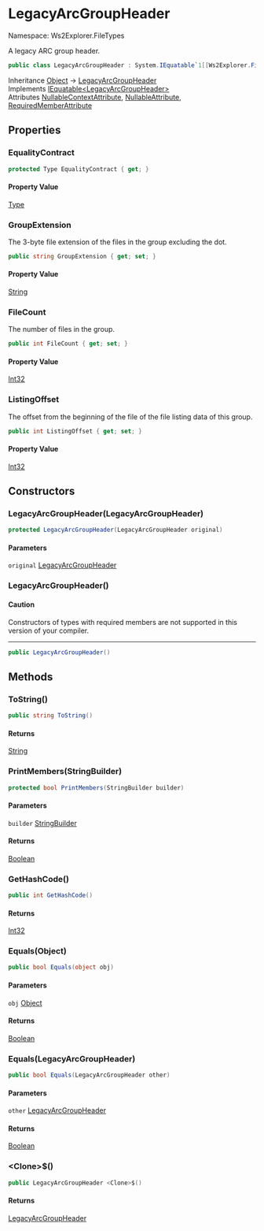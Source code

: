 # LegacyArcGroupHeader

Namespace: Ws2Explorer.FileTypes

A legacy ARC group header.

```csharp
public class LegacyArcGroupHeader : System.IEquatable`1[[Ws2Explorer.FileTypes.LegacyArcGroupHeader, Ws2Explorer, Version=1.0.0.0, Culture=neutral, PublicKeyToken=null]]
```

Inheritance [Object](https://docs.microsoft.com/en-us/dotnet/api/system.object) → [LegacyArcGroupHeader](./ws2explorer.filetypes.legacyarcgroupheader.md)<br>
Implements [IEquatable&lt;LegacyArcGroupHeader&gt;](https://docs.microsoft.com/en-us/dotnet/api/system.iequatable-1)<br>
Attributes [NullableContextAttribute](https://docs.microsoft.com/en-us/dotnet/api/system.runtime.compilerservices.nullablecontextattribute), [NullableAttribute](https://docs.microsoft.com/en-us/dotnet/api/system.runtime.compilerservices.nullableattribute), [RequiredMemberAttribute](https://docs.microsoft.com/en-us/dotnet/api/system.runtime.compilerservices.requiredmemberattribute)

## Properties

### **EqualityContract**

```csharp
protected Type EqualityContract { get; }
```

#### Property Value

[Type](https://docs.microsoft.com/en-us/dotnet/api/system.type)<br>

### **GroupExtension**

The 3-byte file extension of the files in the group excluding the dot.

```csharp
public string GroupExtension { get; set; }
```

#### Property Value

[String](https://docs.microsoft.com/en-us/dotnet/api/system.string)<br>

### **FileCount**

The number of files in the group.

```csharp
public int FileCount { get; set; }
```

#### Property Value

[Int32](https://docs.microsoft.com/en-us/dotnet/api/system.int32)<br>

### **ListingOffset**

The offset from the beginning of the file
 of the file listing data of this group.

```csharp
public int ListingOffset { get; set; }
```

#### Property Value

[Int32](https://docs.microsoft.com/en-us/dotnet/api/system.int32)<br>

## Constructors

### **LegacyArcGroupHeader(LegacyArcGroupHeader)**

```csharp
protected LegacyArcGroupHeader(LegacyArcGroupHeader original)
```

#### Parameters

`original` [LegacyArcGroupHeader](./ws2explorer.filetypes.legacyarcgroupheader.md)<br>

### **LegacyArcGroupHeader()**

#### Caution

Constructors of types with required members are not supported in this version of your compiler.

---

```csharp
public LegacyArcGroupHeader()
```

## Methods

### **ToString()**

```csharp
public string ToString()
```

#### Returns

[String](https://docs.microsoft.com/en-us/dotnet/api/system.string)<br>

### **PrintMembers(StringBuilder)**

```csharp
protected bool PrintMembers(StringBuilder builder)
```

#### Parameters

`builder` [StringBuilder](https://docs.microsoft.com/en-us/dotnet/api/system.text.stringbuilder)<br>

#### Returns

[Boolean](https://docs.microsoft.com/en-us/dotnet/api/system.boolean)<br>

### **GetHashCode()**

```csharp
public int GetHashCode()
```

#### Returns

[Int32](https://docs.microsoft.com/en-us/dotnet/api/system.int32)<br>

### **Equals(Object)**

```csharp
public bool Equals(object obj)
```

#### Parameters

`obj` [Object](https://docs.microsoft.com/en-us/dotnet/api/system.object)<br>

#### Returns

[Boolean](https://docs.microsoft.com/en-us/dotnet/api/system.boolean)<br>

### **Equals(LegacyArcGroupHeader)**

```csharp
public bool Equals(LegacyArcGroupHeader other)
```

#### Parameters

`other` [LegacyArcGroupHeader](./ws2explorer.filetypes.legacyarcgroupheader.md)<br>

#### Returns

[Boolean](https://docs.microsoft.com/en-us/dotnet/api/system.boolean)<br>

### **&lt;Clone&gt;$()**

```csharp
public LegacyArcGroupHeader <Clone>$()
```

#### Returns

[LegacyArcGroupHeader](./ws2explorer.filetypes.legacyarcgroupheader.md)<br>

